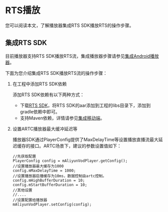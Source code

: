 # RTS播放

您可以阅读本文，了解播放器集成RTS SDK播放RTS的操作步骤。

## 集成RTS SDK

目前播放器支持RTS SDK播放RTS流，集成播放器步骤请参见[集成Android播放器](/cn.zh-CN/播放器SDK/Android播放器/集成文档.md)。

下面为您介绍集成RTS SDK播放RTS流的操作步骤：

1.  在工程中添加RTS SDK依赖

    添加RTS SDK依赖有以下两种方式：

    -   下载[RTS SDK](https://help.aliyun.com/document_detail/177373.html)，将RTS SDK的aar添加到工程的libs目录下，添加到gradle依赖中即可。
    -   支持Maven依赖，详情请参见[集成移动端](https://help.aliyun.com/document_detail/185582.html)。
2.  设置ARTC播放器最大缓冲延迟等

    播放器SDK通过PlayerConfig提供了MaxDelayTime等设置播放直播流最大延迟缓存的接口。ARTC场景下，建议的参数设置值如下：

    ```
    //先获取配置
    PlayerConfig config = mAliyunVodPlayer.getConfig();
    //设置播放器最大缓存为1000
    config.mMaxDelayTime = 1000;
    //设置播放器启播缓存为10ms，数据控制由artc控制。
    config.mHighBufferDuration = 10;
    config.mStartBufferDuration = 10;
    //其他设置
    //....
    //设置配置给播放器
    mAliyunVodPlayer.setConfig(config);
    ```


